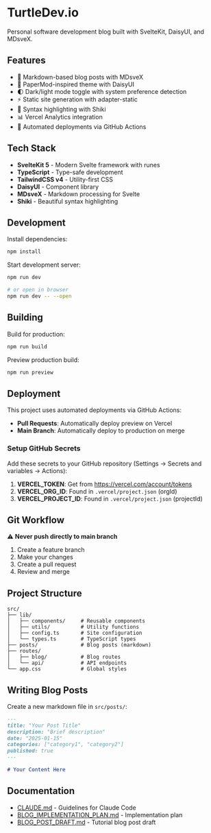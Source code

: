 # TurtleDev.io

Personal software development blog built with SvelteKit, DaisyUI, and MDsveX.

## Features

- 📝 Markdown-based blog posts with MDsveX
- 🎨 PaperMod-inspired theme with DaisyUI
- 🌓 Dark/light mode toggle with system preference detection
- ⚡ Static site generation with adapter-static
- 🎯 Syntax highlighting with Shiki
- 📊 Vercel Analytics integration
- 🚀 Automated deployments via GitHub Actions

## Tech Stack

- **SvelteKit 5** - Modern Svelte framework with runes
- **TypeScript** - Type-safe development
- **TailwindCSS v4** - Utility-first CSS
- **DaisyUI** - Component library
- **MDsveX** - Markdown processing for Svelte
- **Shiki** - Beautiful syntax highlighting

## Development

Install dependencies:

```bash
npm install
```

Start development server:

```bash
npm run dev

# or open in browser
npm run dev -- --open
```

## Building

Build for production:

```bash
npm run build
```

Preview production build:

```bash
npm run preview
```

## Deployment

This project uses automated deployments via GitHub Actions:

- **Pull Requests**: Automatically deploy preview on Vercel
- **Main Branch**: Automatically deploy to production on merge

### Setup GitHub Secrets

Add these secrets to your GitHub repository (Settings → Secrets and variables → Actions):

1. **VERCEL_TOKEN**: Get from https://vercel.com/account/tokens
2. **VERCEL_ORG_ID**: Found in `.vercel/project.json` (orgId)
3. **VERCEL_PROJECT_ID**: Found in `.vercel/project.json` (projectId)

## Git Workflow

⚠️ **Never push directly to main branch**

1. Create a feature branch
2. Make your changes
3. Create a pull request
4. Review and merge

## Project Structure

```
src/
├── lib/
│   ├── components/     # Reusable components
│   ├── utils/          # Utility functions
│   ├── config.ts       # Site configuration
│   └── types.ts        # TypeScript types
├── posts/              # Blog posts (markdown)
├── routes/
│   ├── blog/           # Blog routes
│   └── api/            # API endpoints
└── app.css             # Global styles
```

## Writing Blog Posts

Create a new markdown file in `src/posts/`:

```markdown
---
title: "Your Post Title"
description: "Brief description"
date: "2025-01-15"
categories: ["category1", "category2"]
published: true
---

# Your Content Here
```

## Documentation

- [CLAUDE.md](CLAUDE.md) - Guidelines for Claude Code
- [BLOG_IMPLEMENTATION_PLAN.md](BLOG_IMPLEMENTATION_PLAN.md) - Implementation plan
- [BLOG_POST_DRAFT.md](BLOG_POST_DRAFT.md) - Tutorial blog post draft
